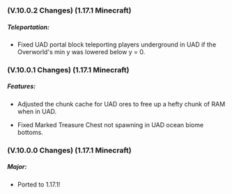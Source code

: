 ### **(V.10.0.2 Changes) (1.17.1 Minecraft)**

##### Teleportation:
* Fixed UAD portal block teleporting players underground in UAD if the Overworld's min y was lowered below y = 0.


### **(V.10.0.1 Changes) (1.17.1 Minecraft)**

##### Features:
* Adjusted the chunk cache for UAD ores to free up a hefty chunk of RAM when in UAD.

* Fixed Marked Treasure Chest not spawning in UAD ocean biome bottoms.


### **(V.10.0.0 Changes) (1.17.1 Minecraft)**

##### Major:
* Ported to 1.17.1!
